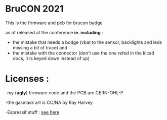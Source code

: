 BruCON 2021
=
This is the firmware and pcb for brucon badge 

as of released at the conference **ie. including** :

* the mistake that needs a bodge (vbat to the sensor, backlights and leds missing a bit of trace) and 
* the mistake with the connector (don't use the one refed in the kicad docs, it is keyed down instead of up)

Licenses :
=

-my (**ugly**) firmware code and the PCB are CERN-OHL-P

-the gasmask art is CC/NA by Ray Harvey

-Espressif stuff : 
[see here](https://docs.espressif.com/projects/esp-idf/en/latest/esp32/COPYRIGHT.html)
